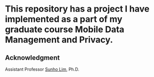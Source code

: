 # This repository has a project I have implemented as a part of my graduate course Mobile Data Management and Privacy.

## Acknowledgment
Assistant Professor [Sunho Lim](https://www.depts.ttu.edu/cs/faculty/sunho_lim/index.php), Ph.D. 
